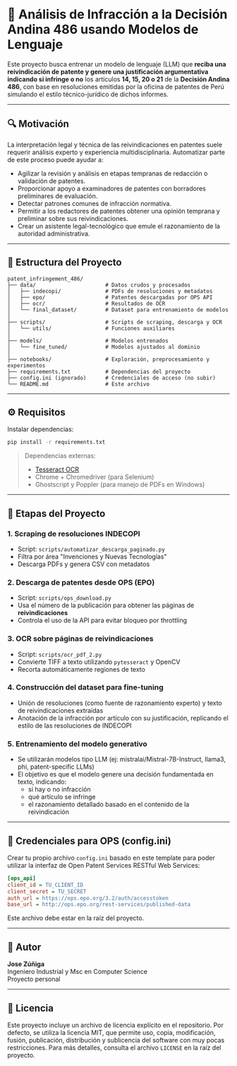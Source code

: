 # 🧠 Análisis de Infracción a la Decisión Andina 486 usando Modelos de Lenguaje

Este proyecto busca entrenar un modelo de lenguaje (LLM) que **reciba una reivindicación de patente y genere una justificación argumentativa indicando si infringe o no** los artículos **14, 15, 20 o 21** de la **Decisión Andina 486**, con base en resoluciones emitidas por la oficina de patentes de Perú simulando el estilo técnico-jurídico de dichos informes.

---

## 🔍 Motivación

La interpretación legal y técnica de las reivindicaciones en patentes suele requerir análisis experto y experiencia multidisciplinaria. Automatizar parte de este proceso puede ayudar a:

- Agilizar la revisión y análisis en etapas tempranas de redacción o validación de patentes.
- Proporcionar apoyo a examinadores de patentes con borradores preliminares de evaluación.
- Detectar patrones comunes de infracción normativa.
- Permitir a los redactores de patentes obtener una opinión temprana y preliminar sobre sus reivindicaciones.
- Crear un asistente legal-tecnológico que emule el razonamiento de la autoridad administrativa.

---

## 🧱 Estructura del Proyecto

```
patent_infringement_486/
├── data/                      # Datos crudos y procesados
│   ├── indecopi/              # PDFs de resoluciones y metadatos
│   ├── epo/                   # Patentes descargadas por OPS API
│   ├── ocr/                   # Resultados de OCR
│   └── final_dataset/         # Dataset para entrenamiento de modelos
│
├── scripts/                   # Scripts de scraping, descarga y OCR
│   └── utils/                 # Funciones auxiliares
│
├── models/                    # Modelos entrenados
│   └── fine_tuned/            # Modelos ajustados al dominio
│
├── notebooks/                 # Exploración, preprocesamiento y experimentos
├── requirements.txt           # Dependencias del proyecto
├── config.ini (ignorado)      # Credenciales de acceso (no subir)
└── README.md                  # Este archivo
```

---

## ⚙️ Requisitos

Instalar dependencias:

```bash
pip install -r requirements.txt
```

> Dependencias externas:
>
> - [Tesseract OCR](https://github.com/tesseract-ocr/tesseract)
> - Chrome + Chromedriver (para Selenium)
> - Ghostscript y Poppler (para manejo de PDFs en Windows)

---

## 🧲 Etapas del Proyecto

### 1. Scraping de resoluciones INDECOPI

- Script: `scripts/automatizar_descarga_paginado.py`
- Filtra por área "Invenciones y Nuevas Tecnologías"
- Descarga PDFs y genera CSV con metadatos

### 2. Descarga de patentes desde OPS (EPO)

- Script: `scripts/ops_download.py`
- Usa el número de la publicación para obtener las páginas de **reivindicaciones**
- Controla el uso de la API para evitar bloqueo por throttling

### 3. OCR sobre páginas de reivindicaciones

- Script: `scripts/ocr_pdf_2.py`
- Convierte TIFF a texto utilizando `pytesseract` y OpenCV
- Recorta automáticamente regiones de texto

### 4. Construcción del dataset para fine-tuning

- Unión de resoluciones (como fuente de razonamiento experto) y texto de reivindicaciones extraídas
- Anotación de la infracción por artículo con su justificación, replicando el estilo de las resoluciones de INDECOPI

### 5. Entrenamiento del modelo generativo

- Se utilizarán modelos tipo LLM (ej: mistralai/Mistral-7B-Instruct, llama3, phi, patent-specific LLMs)
- El objetivo es que el modelo genere una decisión fundamentada en texto, indicando:
  - si hay o no infracción
  - qué artículo se infringe
  - el razonamiento detallado basado en el contenido de la reivindicación

---

## 🔐 Credenciales para OPS (config.ini)

Crear tu propio archivo `config.ini` basado en este template para poder utilizar la interfaz de Open Patent Services RESTful Web Services:

```ini
[ops_api]
client_id = TU_CLIENT_ID
client_secret = TU_SECRET
auth_url = https://ops.epo.org/3.2/auth/accesstoken
base_url = http://ops.epo.org/rest-services/published-data
```

Este archivo debe estar en la raíz del proyecto.

---

## 📌 Autor

**Jose Zúñiga**\
Ingeniero Industrial y Msc en Computer Science\
Proyecto personal

---

## 📜 Licencia

Este proyecto incluye un archivo de licencia explícito en el repositorio. Por defecto, se utiliza la licencia MIT, que permite uso, copia, modificación, fusión, publicación, distribución y sublicencia del software con muy pocas restricciones. Para más detalles, consulta el archivo `LICENSE` en la raíz del proyecto.

